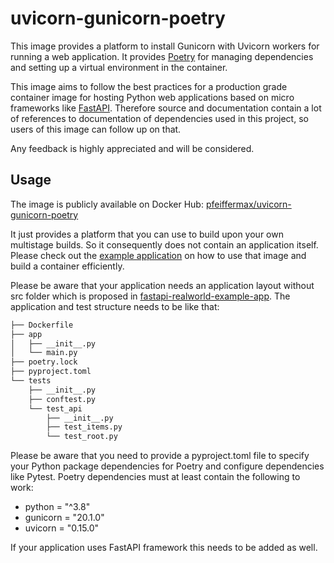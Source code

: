 # uvicorn-gunicorn-poetry
This image provides a platform to install Gunicorn with Uvicorn workers for running a web application.
It provides [Poetry](https://python-poetry.org/) for managing dependencies and setting up a virtual environment in the container.

This image aims to follow the best practices for a production grade container image for hosting Python web applications based
on micro frameworks like [FastAPI](https://fastapi.tiangolo.com/).
Therefore source and documentation contain a lot of references to documentation of dependencies used in this project, so users
of this image can follow up on that.

Any feedback is highly appreciated and will be considered.  

## Usage
The image is publicly available on Docker Hub: [pfeiffermax/uvicorn-gunicorn-poetry](https://hub.docker.com/r/pfeiffermax/uvicorn-gunicorn-poetry)

It just provides a platform that you can use to build upon your own multistage builds. So it consequently does not contain an
application itself. Please check out the [example application](https://github.com/max-pfeiffer/uvicorn-gunicorn-poetry/tree/master/examples/fast_api_multistage_build) on how to use that image and build a container efficiently.

Please be aware that your application needs an application layout without src folder which is proposed in
[fastapi-realworld-example-app](https://github.com/nsidnev/fastapi-realworld-example-app).
The application and test structure needs to be like that:
```bash
├── Dockerfile
├── app
│   ├── __init__.py
│   └── main.py
├── poetry.lock
├── pyproject.toml
└── tests
    ├── __init__.py
    ├── conftest.py
    └── test_api
        ├── __init__.py
        ├── test_items.py
        └── test_root.py
```
Please be aware that you need to provide a pyproject.toml file to specify your Python package dependencies for Poetry and configure
dependencies like Pytest. Poetry dependencies must at least contain the following to work:
* python = "^3.8"
* gunicorn = "20.1.0"
* uvicorn = "0.15.0"

If your application uses FastAPI framework this needs to be added as well.
